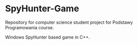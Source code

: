 # SpyHunter-Game
Repository for computer science student project for Podstawy Programowania course. 

Windows SpyHunter based game in C++.
